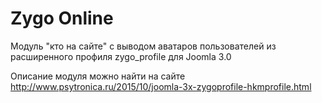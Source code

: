 # Zygo Online
Модуль "кто на сайте" с выводом аватаров пользователей из расширенного профиля zygo_profile для Joomla 3.0

Описание модуля можно найти на сайте http://www.psytronica.ru/2015/10/joomla-3x-zygoprofile-hkmprofile.html
